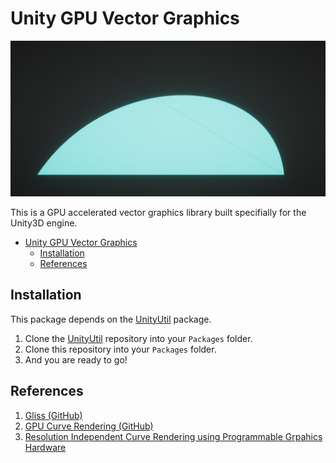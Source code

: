 # Unity GPU Vector Graphics

![Simple Bezier Curve](./Pictures~/simple_bezier_curve.png)

This is a GPU accelerated vector graphics library built specifially for the Unity3D engine.

- [Unity GPU Vector Graphics](#unity-gpu-vector-graphics)
  - [Installation](#installation)
  - [References](#references)

## Installation

This package depends on the [UnityUtil](https://github.com/voxell-tech/UnityUtil) package.

1. Clone the [UnityUtil](https://github.com/voxell-tech/UnityUtil) repository into your `Packages` folder.
2. Clone this repository into your `Packages` folder.
3. And you are ready to go!

## References

1. [Gliss (GitHub)](https://github.com/mdk/gliss)
2. [GPU Curve Rendering (GitHub)](https://github.com/azer89/GPU_Curve_Rendering)
3. [Resolution Independent Curve Rendering using Programmable Grpahics Hardware](https://www.microsoft.com/en-us/research/wp-content/uploads/2005/01/p1000-loop.pdf)